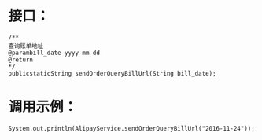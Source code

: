 # 接口：

```
/**
查询账单地址
@parambill_date yyyy-mm-dd
@return
*/
publicstaticString sendOrderQueryBillUrl(String bill_date);
```

# **调用示例：**

```
System.out.println(AlipayService.sendOrderQueryBillUrl("2016-11-24"));
```

